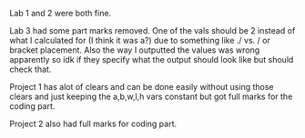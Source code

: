 Lab 1 and 2 were both fine.

Lab 3 had some part marks removed. One of the vals should be 2 instead of what I calculated for (I think it was a?) due to something like ./ vs. / or bracket placement. Also the way I outputted the values was wrong apparently so idk if they specify what the output should look like but should check that.

Project 1 has alot of clears and can be done easily without using those clears and just keeping the a,b,w,l,h vars constant but got full marks for the coding part.

Project 2 also had full marks for coding part.
